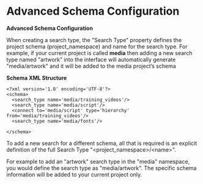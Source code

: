 # Advanced Schema Configuration

**Advanced Schema Configuration**

When creating a search type, the "Search Type" property defines the
project schema (project\_namespace) and name for the search type. For
example, if your current project is called **media** then adding a new
search type named "artwork" into the interface will automatically
generate "media/artwork" and it will be added to the media project’s
schema

**Schema XML Structure**

    <?xml version='1.0' encoding='UTF-8'?>
    <schema>
      <search_type name='media/training_videos'/>
      <search_type name='media/script'/>
      <connect to='media/script' type='hierarchy' from='media/training_videos'/>
      <search_type name='media/fonts'/>

    </schema>

To add a new search for a different schema, all that is required is an
explicit definition of the full Search Type
"&lt;project\_namespace&gt;/&lt;name&gt;".

For example to add an "artwork" search type in the "media" namespace,
you would define the search type as "media/artwork". The specific schema
information will be added to your current project only.
